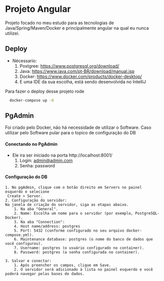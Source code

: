 # Projeto Angular

Projeto focado no meu estudo para as tecnologias de Java/Spring/Maven/Docker e principalmente angular na qual eu nunca utilizei.

## Deploy

* Nécessario:
    1. Postgree: https://www.postgresql.org/download/
    2. Java: https://www.java.com/pt-BR/download/manual.jsp
    3. Docker: https://www.docker.com/products/docker-desktop/
    4. E uma IDE da sua escolha, está sendo desenvolvida no IntelliJ

Para fazer o deploy desse projeto rode

```bash
  docker-compose up -d
```

## PgAdmin

Foi criado pelo Docker, não há necessidade de utilizar o Software.
Caso utilizar pelo Software pular para o topico de configuração do DB

#### Conectando no PgAdmin

* Ele ira ser iniciado na porta http://localhost:8001/
    1. Login: admin@admin.com
    2. Senha: password

#### Configuração do DB

    1. No pgAdmin, clique com o botão direito em Servers no painel esquerdo e selecione
     Create > Server.
    2. Configuração do servidor:
    Na janela de criação do servidor, siga as etapas abaixo.
        1. Na aba "General".
        2. Name: Escolha um nome para o servidor (por exemplo, PostgreSQL-Docker).
        3. Na aba "Connection":
        4. Host name/address: postgres 
        5. Port: 5432 (conforme configurado no seu arquivo docker-compose.yml).
        6. Maintenance database: postgres (o nome do banco de dados que você configurou).
        7. Username: postgres (o usuário configurado no container).
        8. Password: postgres (a senha configurada no container).

    3. Salvar e conectar:
        1. Após preencher os campos, clique em Save.
        2. O servidor será adicionado à lista no painel esquerdo e você poderá navegar pelas bases de dados.